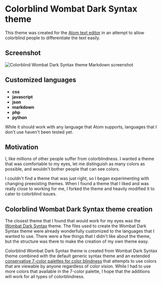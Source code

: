 # Colorblind Wombat Dark Syntax theme

This theme was created for the [Atom text editor](https://atom.io/) in an attempt to allow colorblind people to differentiate the text easily.

## Screenshot

![Colorblind Wombat Dark Syntax theme Markdown screenshot](https://cloud.githubusercontent.com/assets/11855476/20028863/e50b94c6-a30a-11e6-8d66-30deb5f99e0e.png)

## Customized languages
* __css__
* __javascript__
* __json__
* __markdown__
* __php__
* __python__

While it should work with any language that Atom supports, languages that I don't use haven't been tested yet.

## Motivation
I, like millions of other people suffer from colorblindness. I wanted a theme that was comfortable to my eyes, let me distinguish as many colors as possible, and wouldn't bother people that can see colors.

I couldn't find a theme that was just right, so I began experimenting with changing preexisting themes. When I found a theme that I liked and was really close to working for me, I forked the theme and heavily modified it to cater to colorblind issues.

## Colorblind Wombat Dark Syntax theme creation
The closest theme that I found that would work for my eyes was the [Wombat Dark Syntax](https://atom.io/themes/wombat-dark-syntax) theme. The files used to create the Wombat Dark Syntax theme were already wonderfully customized to the languages that I wanted to use. There were a few things that I didn't like about the theme, but the structure was there to make the creation of my own theme easy.

Colorblind Wombat Dark Syntax theme is created from Wombat Dark Syntax theme combined with the default generic syntax theme and an extended [conservative 7-color palettes for color blindness](http://mkweb.bcgsc.ca/colorblind/) that attempts to use colors that are viewable by anyone regardless of color vision. While I had to use more colors that available in the 7-color palette, I hope that the additions will work for all types of colorblindness.
